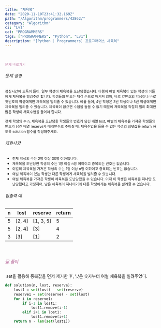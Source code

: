 ```yaml
---
title: "체육복"
date: "2020-11-10T23:41:32.169Z"
path: "/Algorithm/programmers/42862/"
category: "Algorithm"
ci: "Lv1"
cat: "PROGRAMMERS"
tags: ["PROGRAMMERS", "Python", "Lv1"]
description: "[Python | Programmers] 프로그래머스 체육복"
---
```


<br />

<a href="https://programmers.co.kr/learn/courses/30/lessons/42862" style="color:#C587AE;text-decoration:none;"><small>문제 바로가기</small></a>

###### 문제 설명

<small> 점심시간에 도둑이 들어, 일부 학생이 체육복을 도난당했습니다. 다행히 여벌 체육복이 있는 학생이 이들에게 체육복을 빌려주려 합니다. 학생들의 번호는 체격 순으로 매겨져 있어, 바로 앞번호의 학생이나 바로 뒷번호의 학생에게만 체육복을 빌려줄 수 있습니다. 예를 들어, 4번 학생은 3번 학생이나 5번 학생에게만 체육복을 빌려줄 수 있습니다. 체육복이 없으면 수업을 들을 수 없기 때문에 체육복을 적절히 빌려 최대한 많은 학생이 체육수업을 들어야 합니다.</small>

<small> 전체 학생의 수 n, 체육복을 도난당한 학생들의 번호가 담긴 배열 lost, 여벌의 체육복을 가져온 학생들의 번호가 담긴 배열 reserve가 매개변수로 주어질 때, 체육수업을 들을 수 있는 학생의 최댓값을 return 하도록 solution 함수를 작성해주세요.</small>



###### 제한사항

- <small> 전체 학생의 수는 2명 이상 30명 이하입니다.</small>
- <small> 체육복을 도난당한 학생의 수는 1명 이상 n명 이하이고 중복되는 번호는 없습니다.</small>
- <small> 여벌의 체육복을 가져온 학생의 수는 1명 이상 n명 이하이고 중복되는 번호는 없습니다.</small>
- <small> 여벌 체육복이 있는 학생만 다른 학생에게 체육복을 빌려줄 수 있습니다.</small>
- <small> 여벌 체육복을 가져온 학생이 체육복을 도난당했을 수 있습니다. 이때 이 학생은 체육복을 하나만 도난당했다고 가정하며, 남은 체육복이 하나이기에 다른 학생에게는 체육복을 빌려줄 수 없습니다.</small>

###### 입출력 예

| n    | lost   | reserve   | return |
| ---- | ------ | --------- | ------ |
| 5    | [2, 4] | [1, 3, 5] | 5      |
| 5    | [2, 4] | [3]       | 4      |
| 3    | [3]    | [1]       | 2      |

<br />

##### <h5 style="color:#C587AE;">💻 풀이</h5>

​	set을 활용해 중복값을 먼저 제거한 후, 낮은 숫자부터 여벌 체육복을 빌려주었다.

```python
def solution(n, lost, reserve):
    lost1 = set(lost) - set(reserve)
    reserve1 = set(reserve) - set(lost)
    for i in reserve1:
        if i-1 in lost1:
            lost1.remove(i-1)
        elif i+1 in lost1:
            lost1.remove(i+1)
    return n - len(set(lost1))
```

<br />